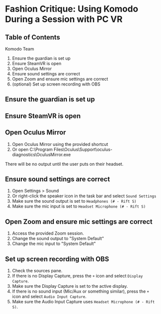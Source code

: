 # Fashion Critique: Using Komodo During a Session with PC VR

## Table of Contents

Komodo Team

1. Ensure the guardian is set up
2. Ensure SteamVR is open
3. Open Oculus Mirror
4. Ensure sound settings are correct
5. Open Zoom and ensure mic settings are correct
6. (optional) Set up screen recording with OBS

## Ensure the guardian is set up

## Ensure SteamVR is open

## Open Oculus Mirror

1. Open Oculus Mirror using the provided shortcut
2. Or open C:\Program Files\Oculus\Support\oculus-diagnostics\OculusMirror.exe 

There will be no output until the user puts on their headset. 

## Ensure sound settings are correct

1. Open Settings > Sound 
2. Or right-click the speaker icon in the task bar and select `Sound Settings`
3. Make sure the sound output is set to `Headphones (# - Rift S)`
4. Make sure the mic input is set to `Headset Microphone (# - Rift S)`

## Open Zoom and ensure mic settings are correct

1. Access the provided Zoom session.
2. Change the sound output to "System Default"
3. Change the mic input to "System Default"

## Set up screen recording with OBS

1. Check the sources pane.
4. If there is no Display Capture, press the `+` icon and select `Display Capture`.
3. Make sure the Display Capture is set to the active display.
5. If there is no sound input (Mic/Aux or something similar), press the `+` icon and select `Audio Input Capture`.
6. Make sure the Audio Input Capture uses `Headset Microphone (# - Rift S)`.
